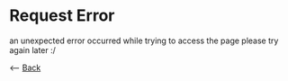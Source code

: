 # Request Error

<p>an unexpected error occurred while trying to access the page please try again later :/</p>

<-- <a href=".">Back</a>
